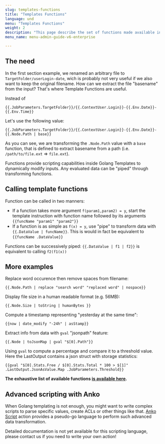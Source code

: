 ```yaml
---
slug: templates-functions
title: "Templates Functions"
language: und
menu: "Templates Functions"
weight: 2
description: "This page describe the set of functions made available in the Golang Templates context."
menu_name: menu-admin-guide-v6-enterprise

---
```

## The need

In the first section example, we renamed an arbitrary file to `TargetFolder/userLogin-date`, wich is probably not very useful if we also want to keep the original filename. How can we extract the file "basename" from the input? That's where Template Functions are useful.

Instead of
```
{{.JobParameters.TargetFolder}}/{{.ContextUser.Login}}-{{.Env.Date}}-{{.Env.Time}}
```
Let's use the following value:
```
{{.JobParameters.TargetFolder}}/{{.ContextUser.Login}}-{{.Env.Date}}-{{.Node.Path | base}}
```
As you can see, we are transforming the `.Node.Path` value with a `base` function, that is defined to extract basename from a path (i.e. `/path/to/file.ext` => `file.ext`).

Functions provide scripting capabilities inside Golang Templates to dynamically modify inputs. Any evaluated data can be "piped" through transforming functions.

## Calling template functions

Function can be called in two manners: 

 - If a function takes more argument `f(param1,param2) = y`, start the template instruction with function name followed by its arguments `{{funcName "param1" "param2"}}` 
 - If a function is as simple as `f(x) = y`, use "pipe" to transform data with `{{.DataValue | funcName}}`. This is would in fact be equivalent to `{{funcName .DataValue}}`

Functions can be successively piped: `{{.DataValue | f1 | f2}}` is equivalent to calling `f2(f1(x))` 

## More examples

Replace word occurence then remove spaces from filename:
```
{{.Node.Path | replace "search word" "replaced word" | nospace}}
```
Display file size in a human readable format (e.g. 56MB):
```
{{.Node.Size | toString | humanBytes }}
```

Compute a timestamp representing "yesterday at the same time":
```
{{now | date_modify "-24h" | asStamp}}
```

Extract info from data with `gval` "jsonpath" feature:
```
{{.Node | toJsonMap | gval "$[0].Path"}}
```

Using `gval` to compute a percentage and compare it to a threshold value. Here the LastOutput contains a json struct with storage statistics:
```
{{gval "$[0].Stats.Free / $[0].Stats.Total * 100 > $[1]" .LastOutput.JsonAsValue.Map .JobParameters.Threshold}}
```

**The exhaustive list of available functions [is available here](https://docs.pydio.com/en/docs/cells-flows/template-functions).**

## Advanced scripting with Anko

When Golang templating is not enough, you might want to write complex scripts to parse specific values, create ACLs or other things like that. [Anko Script](https://docs.pydio.com/en/docs/cells-flows/anko-script) action provides a pseudo-go language to perform such advanced data transformation. 

Detailed documentation is not yet available for this scripting language, please contact us if you need to write your own action!